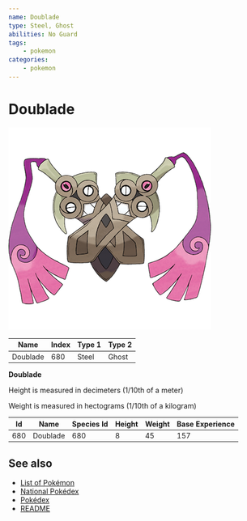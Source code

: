 ```yaml
---
name: Doublade
type: Steel, Ghost
abilities: No Guard
tags:
    - pokemon
categories:
    - pokemon
---
```


# Doublade


![Doublade](images/680.png)

| **Name** | **Index** | **Type 1** | **Type 2** |
|----|----|----|----|
| Doublade | 680 | Steel | Ghost  |

**Doublade** 


Height is measured in decimeters (1/10th of a meter)

Weight is measured in hectograms (1/10th of a kilogram)

| **Id** | **Name** | **Species Id** | **Height** | **Weight** | **Base Experience** |
|--------|----------|----------------|------------|------------|---------------------|
| 680 | Doublade | 680 | 8 | 45 | 157 |


## See also

- [List of Pokémon](../pokemon.md)
- [National Pokédex](../national_pokedex.md)
- [Pokédex](../pokedex.md)
- [README](../README.md)
